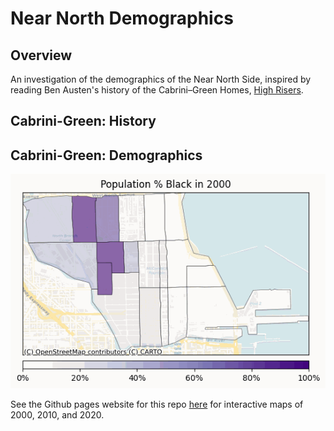 # Near North Demographics

## Overview

An investigation of the demographics of the Near North Side, inspired by reading Ben Austen's history of the Cabrini–Green Homes, [High Risers](https://www.harperacademic.com/book/9780062235077/high-risers/).

## Cabrini-Green: History

## Cabrini-Green: Demographics

![Gif of % Black Population, Near North, 2000 to 2020](assets/pct_black/pct_black_2000_2020.gif)

See the Github pages website for this repo [here](https://bryantco.github.io/near-north-demographics/) for interactive maps of 2000, 2010, and 2020.